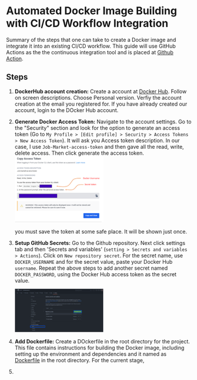 # Automated Docker Image Building with CI/CD Workflow Integration

Summary of the steps that one can take to create a Docker image  and integrate it into an existing CI/CD workflow. This guide will use GitHub Actions as the the continuous integration tool and is placed at [Github Action](https://github.com/arunp77/Job-Market-project/blob/main/.github/workflows/ci.yml).

## Steps

1. **DockerHub account creation:** Create a account at [Docker Hub](https://hub.docker.com/signup). Follow on screen descriptions. Choose Personal version. Verfiy the account creation at the email you registered for. If you have already created our account, login to the DOcker Hub account. 
2. **Generate Docker Access Token:** Navigate to the account settings. Go to the "Security" section and look for the option to generate an access token (Go to `My Profile > [Edit profile] > Security > Access Tokens > New Access Token`). It will ask you Access token description. In our case, I use `Job-Market-access-token` and then gave all the read, write, delete access. Then click generate the access token. 
   <img src="images/docker-access-token.png" alt="snapshot-access-token-Docker" width=50% height=auto>

   you must save the token at some safe place. It will be shown just once. 
3. **Setup GitHub Secrets:** Go to the Github repository. Next click settings tab and then 'Secrets and variables' (`setting > Secrets and variables > Actions`). Click on `New repository secret`. For the secret name, use `DOCKER_USERNAME` and for the secret value, paste your Docker Hub `username`. Repeat the above steps to add another secret named `DOCKER_PASSWORD`, using the Docker Hub access token as the secret value.
   
   <img src="images/Github-action.png" alt="access-token-Github" width=50% height=auto>

4. **Add Dockerfile:** Create a DOckerfile in the root directory for the project. This file contains instructions for building the Docker image, including setting up the environment and dependencies and it named as [Dockerfile](Dockerfile) in the root directory. For the current stage, 
5. 

